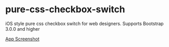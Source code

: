 # pure-css-checkbox-switch
iOS style pure css checkbox switch for web designers. Supports Bootstrap 3.0.0 and higher



[App Screenshot](https://drive.google.com/file/d/1bu8NEjEiLJtEv5gYCj_zewtXOKKdYazD/view?usp=sharing)
